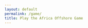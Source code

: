 ```yaml
---
layout: default
permalink: /game/
title: Play the Africa Offshore Game
---
```


<div class="col-sm-6 col-md-12">
    <script type="text/javascript" src="//africaoffshoregame.icij.org/embed.js" data-africa-embed></script>
</div>
